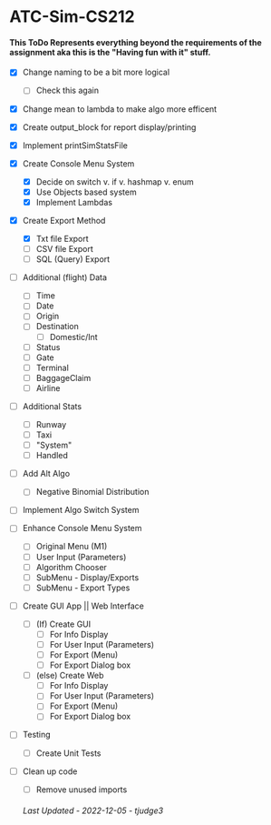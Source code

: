 # ATC-Sim-CS212
#### This ToDo Represents everything beyond the requirements of the assignment aka this is the "Having fun with it" stuff. 

- [X] Change naming to be a bit more logical
	- [ ] Check this again 
- [X] Change mean to lambda to make algo more efficent
- [X] Create output_block for report display/printing
- [X] Implement printSimStatsFile
- [X] Create Console Menu System
	- [X] Decide on switch v. if v. hashmap v. enum 
	- [X] Use Objects based system 
	- [X] Implement Lambdas 
- [X] Create Export Method
	- [X] Txt file Export
	- [ ] CSV file Export
	- [ ] SQL (Query) Export
- [ ] Additional (flight) Data
	- [ ] Time
	- [ ] Date
	- [ ] Origin
	- [ ] Destination
	  - [ ] Domestic/Int	
	- [ ] Status
	- [ ] Gate
	- [ ] Terminal
	- [ ] BaggageClaim
	- [ ] Airline
- [ ] Additional Stats
	- [ ] Runway
	- [ ] Taxi
	- [ ] "System"
	- [ ] Handled
- [ ] Add Alt Algo 
	- [ ] Negative Binomial Distribution
- [ ] Implement Algo Switch System 
- [ ] Enhance Console Menu System
	- [ ] Original Menu (M1)     
	- [ ] User Input (Parameters)
	- [ ] Algorithm Chooser 
	- [ ] SubMenu - Display/Exports
	- [ ] SubMenu - Export Types
- [ ] Create GUI App || Web Interface
	- [ ] (If) Create GUI
		- [ ] For Info Display      
		- [ ] For User Input (Parameters)      
		- [ ] For Export (Menu)
		- [ ] For Export Dialog box
	- [ ] (else) Create Web
		- [ ] For Info Display      
		- [ ] For User Input (Parameters)      
		- [ ] For Export (Menu)
		- [ ] For Export Dialog box		
- [ ] Testing
	- [ ] Create Unit Tests
- [ ] Clean up code
	- [ ] Remove unused imports
	<!-- https://github.com/blazegraph/database/blob/3127706f0b6504838daae226b9158840d2df1744/blazegraph-colt/src/main/java/cern/jet/random/NegativeBinomial.java -->
	
  
  ###### Last Updated - 2022-12-05 - tjudge3
